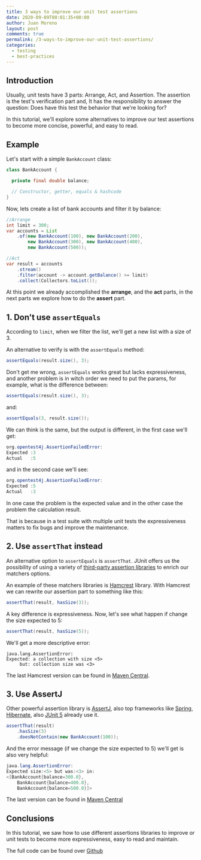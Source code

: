 ```yaml
---
title: 3 ways to improve our unit test assertions
date: 2020-09-09T00:01:35+00:00
author: Juan Moreno
layout: post
comments: true
permalink: /3-ways-to-improve-our-unit-test-assertions/
categories:
  - testing
  - best-practices
---
```

## Introduction

Usually, unit tests have 3 parts: Arrange, Act, and Assertion. The assertion is the test's verification part and, It has the responsibility to answer the question: Does have this test the behavior that we're looking for?

In this tutorial, we'll explore some alternatives to improve our test assertions to become more concise, powerful, and easy to read.

## Example

Let's start with a simple `BankAccount` class:

```java
class BankAccount {

  private final double balance;

  // Constructor, getter, equals & hashcode
}
```

Now, lets create a list of bank accounts and filter it by balance:

```java
//Arrange
int limit = 300;
var accounts = List
    .of(new BankAccount(100), new BankAccount(200),
        new BankAccount(300), new BankAccount(400),
        new BankAccount(500));

//Act
var result = accounts
    .stream()
    .filter(account -> account.getBalance() >= limit)
    .collect(Collectors.toList());
```
At this point we already accomplished the **arrange**, and the **act** parts, in the next parts we explore how to do the **assert** part.

## 1. Don't use `assertEquals`

According to `limit`, when we filter the list, we'll get a new list with a size of 3.

An alternative to verify is with the `assertEquals` method:
    
```java
assertEquals(result.size(), 3);
```

Don't get me wrong, `assertEquals` works great but lacks expressiveness, and another problem is in witch order we need to put the params, for example, what is the difference between:

```java
assertEquals(result.size(), 3);
```  
and:
```java
assertEquals(3, result.size());
```

We can think is the same, but the output is different, in the first case we'll get:

```java
org.opentest4j.AssertionFailedError: 
Expected :3
Actual   :5
```
and in the second case we'll see:

```java
org.opentest4j.AssertionFailedError: 
Expected :5
Actual   :3
```

In one case the problem is the expected value and in the other case the problem the calculation result. 

That is because in a test suite with multiple unit tests the expressiveness matters to fix bugs and improve the maintenance. 

## 2. Use `assertThat` instead 

An alternative option to `assertEquals` is `assertThat`. JUnit offers us the possibility of using a variety of [third-party assertion libraries](https://junit.org/junit5/docs/5.6.2/user-guide/#writing-tests-assertions-third-party) to enrich our matchers options.
 
 An example of these matchers libraries is [Hamcrest](http://hamcrest.org/JavaHamcrest/) library. With Hamcrest we can rewrite our assertion part to something like this:
 
```java
assertThat(result, hasSize(3));
```

A key difference is expressiveness. Now, let's see what happen if change the size expected to 5:

```java
assertThat(result, hasSize(5));
```

We'll get a more descriptive error:

```
java.lang.AssertionError: 
Expected: a collection with size <5>
     but: collection size was <3> 
```

The last Hamcrest version can be found in [Maven Central](https://search.maven.org/search?q=g:org.hamcrest%20AND%20a:hamcrest-core).

## 3. Use AssertJ 

Other powerful assertion library is [AssertJ](https://joel-costigliola.github.io/assertj/), also top frameworks like [Spring](https://github.com/spring-projects/spring-framework/blob/e190851aee827048346dc512f88833c8bcaab7fa/spring-core/spring-core.gradle#L68),  [Hibernate](https://github.com/hibernate/hibernate-orm/blob/20273b81ee623d74d4c3d8efed2e7f2ab2f79c4e/gradle/libraries.gradle#L30), also [JUnit 5](https://github.com/junit-team/junit5/blob/cfdf09aad5ed70fae210fe14fad6d6356f749242/dependencies/dependencies.gradle.kts#L24) already use it.


```java
assertThat(result)
    .hasSize(3)
    .doesNotContain(new BankAccount(100));
```

And the error message (if we change the size expected to 5) we'll get is also very helpful:

```java
java.lang.AssertionError: 
Expected size:<5> but was:<3> in:
<[BankAccount{balance=300.0},
    BankAccount{balance=400.0},
    BankAccount{balance=500.0}]>
```

The last version can be found in [Maven Central](https://search.maven.org/search?q=g:org.assertj%20AND%20a:assertj-core)

## Conclusions

In this tutorial, we saw how to use different assertions libraries to improve or unit tests to become more expressiveness, easy to read and maintain.

The full code can be found over [Github](https://github.com/JuanMorenoDeveloper/3-ways-to-improve-our-unit-test-assertions)  